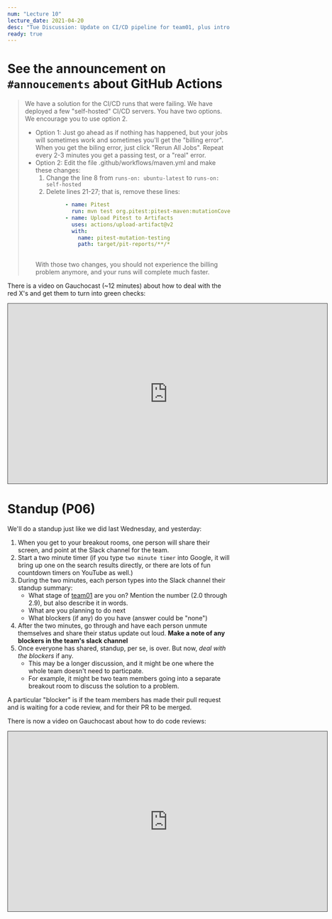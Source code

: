 ```yaml
---
num: "Lecture 10"
lecture_date: 2021-04-20
desc: "Tue Discussion: Update on CI/CD pipeline for team01, plus intro to JS"
ready: true
---
```


# See the announcement on `#annoucements` about GitHub Actions

> We have a solution for the CI/CD runs that were failing.  We have deployed a few "self-hosted" CI/CD servers.     You have two options.   We encourage you to use option 2.
> * Option 1: Just go ahead as if nothing has happened, but your jobs will sometimes work and sometimes you'll get the "billing error".   When you get the biling error, just click "Rerun All Jobs".   Repeat every 2-3 minutes you get a passing test, or a "real" error.
> * Option 2: Edit the file .github/workflows/maven.yml and make these changes:
>   1. Change the line 8 from `runs-on: ubuntu-latest` to `runs-on: self-hosted`
>   2. Delete lines 21-27; that is, remove these lines:
>      ```yml
>            - name: Pitest
>              run: mvn test org.pitest:pitest-maven:mutationCoverage
>            - name: Upload Pitest to Artifacts
>              uses: actions/upload-artifact@v2
>              with:
>                name: pitest-mutation-testing
>                path: target/pit-reports/**/*     
>  
>      ```
>   With those two changes, you should not experience the billing problem anymore, and your runs will complete much faster.

There is a video on Gauchocast (~12 minutes) about how to deal with the red X's and get them 
to turn into green checks:

<iframe src="https://gauchocast.hosted.panopto.com/Panopto/Pages/Embed.aspx?id=609d5ff5-46b7-47ad-96c0-ad1001067e49&autoplay=false&offerviewer=true&showtitle=true&showbrand=false&start=0&interactivity=all" height="405" width="720" style="border: 1px solid #464646;" allowfullscreen allow="autoplay"></iframe>

# Standup (P06)

We'll do a standup just like we did last Wednesday, and yesterday:

1. When you get to your breakout rooms, one person will share their screen, and point at the Slack channel for the team.
2. Start a two minute timer (if you type `two minute timer` into Google, it will bring up one on the search results directly, or  there are lots of fun countdown timers on YouTube as well.)
3. During the two minutes, each person types into the Slack channel their standup summary:
   - What stage of [team01](https://ucsb-cs156.github.io/s21/lab/team01/) are you on? Mention the number (2.0 through 2.9), but
     also describe it in words.
   - What are you planning to do next
   - What blockers (if any) do you have (answer could be "none")
4. After the two minutes, go through and have each person unmute themselves 
   and share their status update out loud.  **Make a note of any blockers in the team's slack channel**
5. Once everyone has shared, standup, per se, is over.  But now, *deal with the blockers* if any.  
   - This may be a longer discussion, and it might be one where the whole team doesn't need to particpate.
   - For example, it might be two team members going into a separate breakout room to discuss the solution to a problem.

A particular "blocker" is if the team members has made their pull request 
and is waiting for a code review, and for their PR to be merged.  

There is now a video on Gauchocast about how to do code reviews:

<iframe src="https://gauchocast.hosted.panopto.com/Panopto/Pages/Embed.aspx?id=30125bc2-25c7-48ee-9b3c-ad10010bdf47&autoplay=false&offerviewer=true&showtitle=true&showbrand=false&start=0&interactivity=all" height="405" width="720" style="border: 1px solid #464646;" allowfullscreen allow="autoplay"></iframe>
 
